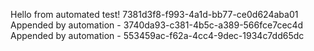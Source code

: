 
 Hello from automated test! 7381d3f8-f993-4a1d-bb77-ce0d624aba01
Appended by automation - 3740da93-c381-4b5c-a389-566fce7cec4d
Appended by automation - 553459ac-f62a-4cc4-9dec-1934c7dd65dc